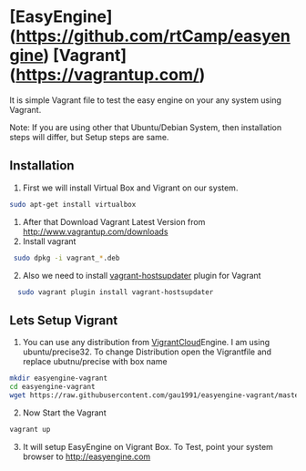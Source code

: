[EasyEngine] (https://github.com/rtCamp/easyengine) [Vagrant] (https://vagrantup.com/)
==================

It is simple Vagrant file to test the easy engine on your any system using Vagrant.

Note: If you are using other that Ubuntu/Debian System, then installation steps will differ, but Setup steps are same.


## Installation
1. First we will install Virtual Box and Vigrant on our system.
  ```bash
  sudo apt-get install virtualbox
  ```
1.  After that Download Vagrant Latest Version from http://www.vagrantup.com/downloads
2.  Install vagrant
  ```bash
   sudo dpkg -i vagrant_*.deb
  ```
2.  Also we need to install [vagrant-hostsupdater](https://vagrantup.com/) plugin for Vagrant
  ```bash
    sudo vagrant plugin install vagrant-hostsupdater
  ```

## Lets Setup Vigrant
1. You can use any distribution from [VigrantCloud](http://vagrantcloud.com/)Engine. I am using ubuntu/precise32. To change Distribution open the Vigrantfile and replace ubutnu/precise with box name
  ```bash
  mkdir easyengine-vagrant
  cd easyengine-vagrant
  wget https://raw.githubusercontent.com/gau1991/easyengine-vagrant/master/Vagrantfile
  ```
2. Now Start the Vagrant
  ```bash
  vagrant up
  ```
3. It will setup EasyEngine on Vigrant Box. To Test, point your system browser to http://easyengine.com
